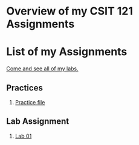 # Overview of my CSIT 121 Assignments

<h1>List of my Assignments</h1>

<p><a href="https://tyrannusexcle101.github.io/CSIT121/">Come and see all of my labs. </a></p>

<h2>Practices</h2>

<ol>
<li><a href="practice/demo.html">Practice file</a></li>
  
</ol>

<h2>Lab Assignment</h2>

<ol>
<li><a href="Lab01/aboutme.html" target="_blank">Lab 01</a></li>
</ol>
